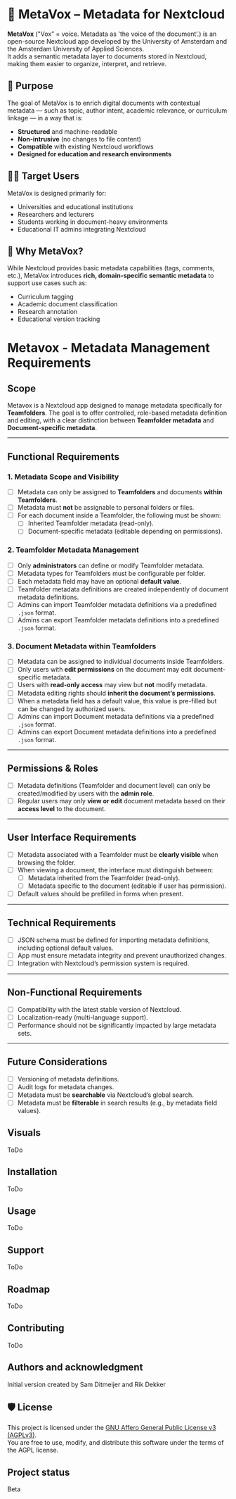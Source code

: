 # 📘 MetaVox – Metadata for Nextcloud

**MetaVox** ("Vox” = voice. Metadata as 'the voice of the document’.) is an open-source Nextcloud app developed by the University of Amsterdam and the Amsterdam University of Applied Sciences.  
It adds a semantic metadata layer to documents stored in Nextcloud, making them easier to organize, interpret, and retrieve.

## 🎯 Purpose

The goal of MetaVox is to enrich digital documents with contextual metadata — such as topic, author intent, academic relevance, or curriculum linkage — in a way that is:

- **Structured** and machine-readable  
- **Non-intrusive** (no changes to file content)  
- **Compatible** with existing Nextcloud workflows  
- **Designed for education and research environments**

## 👩‍🏫 Target Users

MetaVox is designed primarily for:

- Universities and educational institutions  
- Researchers and lecturers  
- Students working in document-heavy environments  
- Educational IT admins integrating Nextcloud

## 🌱 Why MetaVox?

While Nextcloud provides basic metadata capabilities (tags, comments, etc.), MetaVox introduces **rich, domain-specific semantic metadata** to support use cases such as:

- Curriculum tagging  
- Academic document classification  
- Research annotation  
- Educational version tracking

# Metavox - Metadata Management Requirements

## Scope
Metavox is a Nextcloud app designed to manage metadata specifically for **Teamfolders**. The goal is to offer controlled, role-based metadata definition and editing, with a clear distinction between **Teamfolder metadata** and **Document-specific metadata**.

---

## Functional Requirements

### 1. Metadata Scope and Visibility
- [ ] Metadata can only be assigned to **Teamfolders** and documents **within Teamfolders**.
- [ ] Metadata must **not** be assignable to personal folders or files.
- [ ] For each document inside a Teamfolder, the following must be shown:
  - [ ] Inherited Teamfolder metadata (read-only).
  - [ ] Document-specific metadata (editable depending on permissions).

### 2. Teamfolder Metadata Management
- [ ] Only **administrators** can define or modify Teamfolder metadata.
- [ ] Metadata types for Teamfolders must be configurable per folder.
- [ ] Each metadata field may have an optional **default value**.
- [ ] Teamfolder metadata definitions are created independently of document metadata definitions.
- [ ] Admins can import Teamfolder metadata definitions via a predefined `.json` format.
- [ ] Admins can export Teamfolder metadata definitions into a predefined `.json` format.

### 3. Document Metadata within Teamfolders
- [ ] Metadata can be assigned to individual documents inside Teamfolders.
- [ ] Only users with **edit permissions** on the document may edit document-specific metadata.
- [ ] Users with **read-only access** may view but **not** modify metadata.
- [ ] Metadata editing rights should **inherit the document’s permissions**.
- [ ] When a metadata field has a default value, this value is pre-filled but can be changed by authorized users.
- [ ] Admins can import Document metadata definitions via a predefined `.json` format.
- [ ] Admins can export Document metadata definitions into a predefined `.json` format.

---

## Permissions & Roles
- [ ] Metadata definitions (Teamfolder and document level) can only be created/modified by users with the **admin role**.
- [ ] Regular users may only **view or edit** document metadata based on their **access level** to the document.

---

## User Interface Requirements
- [ ] Metadata associated with a Teamfolder must be **clearly visible** when browsing the folder.
- [ ] When viewing a document, the interface must distinguish between:
  - [ ] Metadata inherited from the Teamfolder (read-only).
  - [ ] Metadata specific to the document (editable if user has permission).
- [ ] Default values should be prefilled in forms when present.

---

## Technical Requirements
- [ ] JSON schema must be defined for importing metadata definitions, including optional default values.
- [ ] App must ensure metadata integrity and prevent unauthorized changes.
- [ ] Integration with Nextcloud’s permission system is required.

---

## Non-Functional Requirements
- [ ] Compatibility with the latest stable version of Nextcloud.
- [ ] Localization-ready (multi-language support).
- [ ] Performance should not be significantly impacted by large metadata sets.

---

## Future Considerations
- [ ] Versioning of metadata definitions.
- [ ] Audit logs for metadata changes.
- [ ] Metadata must be **searchable** via Nextcloud’s global search.
- [ ] Metadata must be **filterable** in search results (e.g., by metadata field values).

## Visuals
ToDo

## Installation
ToDo

## Usage
ToDo

## Support
ToDo

## Roadmap
ToDo

## Contributing
ToDo

## Authors and acknowledgment
Initial version created by Sam Ditmeijer and Rik Dekker

## 🛡 License

This project is licensed under the [GNU Affero General Public License v3 (AGPLv3)](https://www.gnu.org/licenses/agpl-3.0.html).  
You are free to use, modify, and distribute this software under the terms of the AGPL license.

## Project status
Beta
